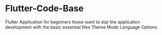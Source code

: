 # Flutter-Code-Base
Flutter Application for beginners those want to star the application development  with the basic essential files  Theme Mode Language Options

